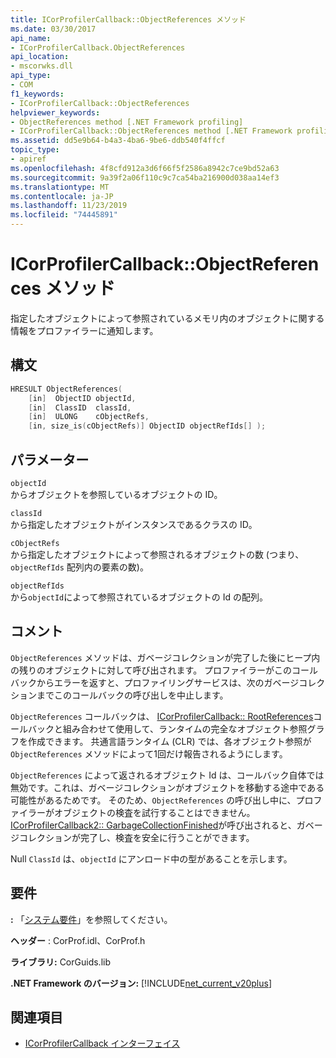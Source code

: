 ```yaml
---
title: ICorProfilerCallback::ObjectReferences メソッド
ms.date: 03/30/2017
api_name:
- ICorProfilerCallback.ObjectReferences
api_location:
- mscorwks.dll
api_type:
- COM
f1_keywords:
- ICorProfilerCallback::ObjectReferences
helpviewer_keywords:
- ObjectReferences method [.NET Framework profiling]
- ICorProfilerCallback::ObjectReferences method [.NET Framework profiling]
ms.assetid: dd5e9b64-b4a3-4ba6-9be6-ddb540f4ffcf
topic_type:
- apiref
ms.openlocfilehash: 4f8cfd912a3d6f66f5f2586a8942c7ce9bd52a63
ms.sourcegitcommit: 9a39f2a06f110c9c7ca54ba216900d038aa14ef3
ms.translationtype: MT
ms.contentlocale: ja-JP
ms.lasthandoff: 11/23/2019
ms.locfileid: "74445891"
---
```

# <a name="icorprofilercallbackobjectreferences-method"></a>ICorProfilerCallback::ObjectReferences メソッド
指定したオブジェクトによって参照されているメモリ内のオブジェクトに関する情報をプロファイラーに通知します。  
  
## <a name="syntax"></a>構文  
  
```cpp  
HRESULT ObjectReferences(  
    [in]  ObjectID objectId,  
    [in]  ClassID  classId,  
    [in]  ULONG    cObjectRefs,  
    [in, size_is(cObjectRefs)] ObjectID objectRefIds[] );  
```  
  
## <a name="parameters"></a>パラメーター  
 `objectId`  
 からオブジェクトを参照しているオブジェクトの ID。  
  
 `classId`  
 から指定したオブジェクトがインスタンスであるクラスの ID。  
  
 `cObjectRefs`  
 から指定したオブジェクトによって参照されるオブジェクトの数 (つまり、`objectRefIds` 配列内の要素の数)。  
  
 `objectRefIds`  
 から`objectId`によって参照されているオブジェクトの Id の配列。  
  
## <a name="remarks"></a>コメント  
 `ObjectReferences` メソッドは、ガベージコレクションが完了した後にヒープ内の残りのオブジェクトに対して呼び出されます。 プロファイラーがこのコールバックからエラーを返すと、プロファイリングサービスは、次のガベージコレクションまでこのコールバックの呼び出しを中止します。  
  
 `ObjectReferences` コールバックは、 [ICorProfilerCallback:: RootReferences](../../../../docs/framework/unmanaged-api/profiling/icorprofilercallback-rootreferences-method.md)コールバックと組み合わせて使用して、ランタイムの完全なオブジェクト参照グラフを作成できます。 共通言語ランタイム (CLR) では、各オブジェクト参照が `ObjectReferences` メソッドによって1回だけ報告されるようにします。  
  
 `ObjectReferences` によって返されるオブジェクト Id は、コールバック自体では無効です。これは、ガベージコレクションがオブジェクトを移動する途中である可能性があるためです。 そのため、`ObjectReferences` の呼び出し中に、プロファイラーがオブジェクトの検査を試行することはできません。 [ICorProfilerCallback2:: GarbageCollectionFinished](../../../../docs/framework/unmanaged-api/profiling/icorprofilercallback2-garbagecollectionfinished-method.md)が呼び出されると、ガベージコレクションが完了し、検査を安全に行うことができます。  
  
 Null `ClassId` は、`objectId` にアンロード中の型があることを示します。  
  
## <a name="requirements"></a>要件  
 **:** 「[システム要件](../../../../docs/framework/get-started/system-requirements.md)」を参照してください。  
  
 **ヘッダー** : CorProf.idl、CorProf.h  
  
 **ライブラリ:** CorGuids.lib  
  
 **.NET Framework のバージョン:** [!INCLUDE[net_current_v20plus](../../../../includes/net-current-v20plus-md.md)]  
  
## <a name="see-also"></a>関連項目

- [ICorProfilerCallback インターフェイス](../../../../docs/framework/unmanaged-api/profiling/icorprofilercallback-interface.md)
